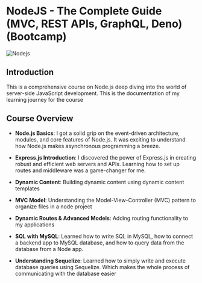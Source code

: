 # NodeJS - The Complete Guide (MVC, REST APIs, GraphQL, Deno) (Bootcamp)
![Nodejs](https://blog.logrocket.com/wp-content/uploads/2019/10/nodejs.png)

## Introduction

This is a comprehensive course on Node.js deep diving into the world of server-side JavaScript development. This is the documentation of my learning journey for the course

## Course Overview

- **Node.js Basics**: I got a solid grip on the event-driven architecture, modules, and core features of Node.js. It was exciting to understand how Node.js makes asynchronous programming a breeze.

- **Express.js Introduction**: I discovered the power of Express.js in creating robust and efficient web servers and APIs. Learning how to set up routes and middleware was a game-changer for me.

- **Dynamic Content**: Building dynamic content using dynamic content templates

- **MVC Model**: Understanding the Model-View-Controller (MVC) pattern to organize files in a node project

- **Dynamic Routes & Advanced Models**: Adding routing functionality to my applications

- **SQL with MySQL**: Learned how to write SQL in MySQL, how to connect a backend app to MySQL database, and how to query data from the database from a Node app.
  
- **Understanding Sequelize**: Learned how to simply write and execute database queries using Sequelize. Which makes the whole process of communicating with the database easier 
